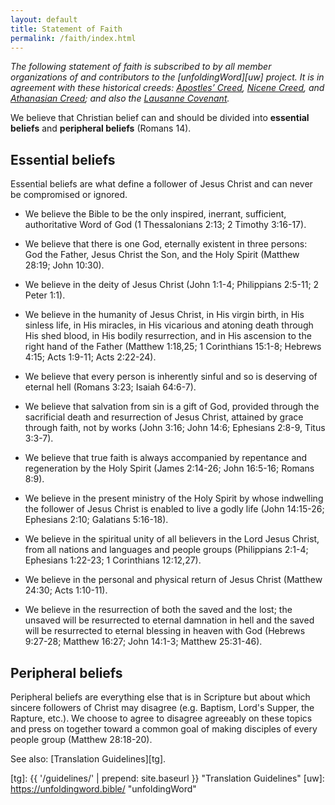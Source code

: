 ```yaml
---
layout: default
title: Statement of Faith
permalink: /faith/index.html
---
```


*The following statement of faith is subscribed to by all member organizations of and contributors to the [unfoldingWord][uw] project. It is in agreement with these historical creeds: [Apostles’ Creed][apostles], [Nicene Creed][nicene], and [Athanasian Creed][athanasian]; and also the [Lausanne Covenant][lc].*

We believe that Christian belief can and should be divided into **essential beliefs** and **peripheral beliefs** (Romans 14).

## Essential beliefs

Essential beliefs are what define a follower of Jesus Christ and can never be compromised or ignored.

* We believe the Bible to be the only inspired, inerrant, sufficient, authoritative Word of God (1 Thessalonians 2:13; 2 Timothy 3:16-17).

* We believe that there is one God, eternally existent in three persons: God the Father, Jesus Christ the Son, and the Holy Spirit (Matthew 28:19; John 10:30).

* We believe in the deity of Jesus Christ (John 1:1-4; Philippians 2:5-11; 2 Peter 1:1).

* We believe in the humanity of Jesus Christ, in His virgin birth, in His sinless life, in His miracles, in His vicarious and atoning death through His shed blood, in His bodily resurrection, and in His ascension to the right hand of the Father (Matthew 1:18,25; 1 Corinthians 15:1-8; Hebrews 4:15; Acts 1:9-11; Acts 2:22-24).

* We believe that every person is inherently sinful and so is deserving of eternal hell (Romans 3:23; Isaiah 64:6-7).

* We believe that salvation from sin is a gift of God, provided through the sacrificial death and resurrection of Jesus Christ, attained by grace through faith, not by works (John 3:16; John 14:6; Ephesians 2:8-9, Titus 3:3-7).

* We believe that true faith is always accompanied by repentance and regeneration by the Holy Spirit (James 2:14-26; John 16:5-16; Romans 8:9).

* We believe in the present ministry of the Holy Spirit by whose indwelling the follower of Jesus Christ is enabled to live a godly life (John 14:15-26; Ephesians 2:10; Galatians 5:16-18).

* We believe in the spiritual unity of all believers in the Lord Jesus Christ, from all nations and languages and people groups (Philippians 2:1-4; Ephesians 1:22-23; 1 Corinthians 12:12,27).

* We believe in the personal and physical return of Jesus Christ (Matthew 24:30; Acts 1:10-11).

* We believe in the resurrection of both the saved and the lost; the unsaved will be resurrected to eternal damnation in hell and the saved will be resurrected to eternal blessing in heaven with God (Hebrews 9:27-28; Matthew 16:27; John 14:1-3; Matthew 25:31-46).

## Peripheral beliefs

Peripheral beliefs are everything else that is in Scripture but about which sincere followers of Christ may disagree (e.g. Baptism, Lord's Supper, the Rapture, etc.). We choose to agree to disagree agreeably on these topics and press on together toward a common goal of making disciples of every people group (Matthew 28:18-20).

See also: [Translation Guidelines][tg].

[lc]: http://www.lausanne.org/en/documents/lausanne-covenant.html "Lausanne Covenant"
[apostles]: https://git.door43.org/Door43/en_creeds/src/master/content/apostles.md "Apostles' Creed"
[nicene]: https://git.door43.org/Door43/en_creeds/src/master/content/nicene.md "Nicene Creed"
[athanasian]: https://git.door43.org/Door43/en_creeds/src/master/content/athanasian.md "Athanasian Creed"
[tg]: {{ '/guidelines/' | prepend: site.baseurl }} "Translation Guidelines"
[uw]: https://unfoldingword.bible/ "unfoldingWord"
